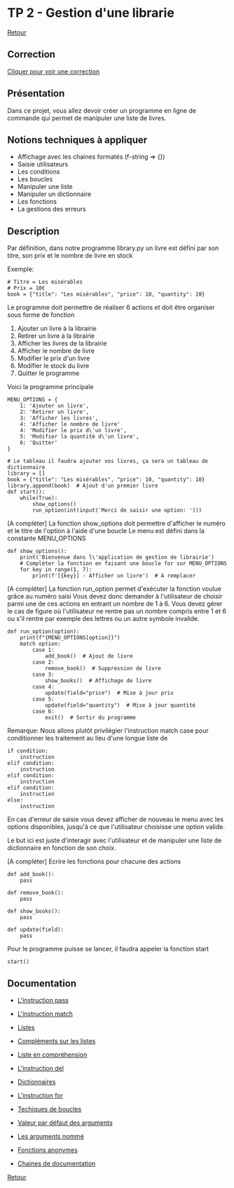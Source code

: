 # TP 2 - Gestion d'une librarie

[Retour](../README.md)

## Correction

[Cliquer pour voir une correction](https://github.com/techmindconsulting/workshop-python/blob/correction/tp-2-library/main.py)

## Présentation

Dans ce projet, vous allez devoir créer un programme en ligne de commande qui permet de manipuler une liste de livres.


## Notions techniques à appliquer

- Affichage avec les chaines formatés (f-string => {})
- Saisie utilisateurs
- Les conditions
- Les boucles
- Manipuler une liste
- Manipuler un dictionnaire
- Les fonctions
- La gestions des erreurs

## Description

Par définition, dans notre programme library.py un livre est défini par son titre, son prix et le nombre de livre en stock

Exemple:
```
# Titre = Les misérables  
# Prix = 10€
book = {"title": "Les misérables", "price": 10, "quantity": 10}
```

Le programme doit permettre de réaliser 6 actions  et doit être organiser sous forme de fonction
1. Ajouter un livre à la librairie
2. Retirer un livre à la librairie
3. Afficher les livres de la librairie
4. Afficher le nombre de livre
5. Modifier le prix d'un livre
6. Modifier le stock du livre
7. Quitter le programme

Voici la programme principale  
```
MENU_OPTIONS = { 
    1: 'Ajouter un livre', 
    2: 'Retirer un livre', 
    3: 'Afficher les livres', 
    4: 'Afficher le nombre de livre'
    4: 'Modifier le prix d\'un livre', 
    5: 'Modifier la quantité d\'un livre', 
    6: 'Quitter' 
}

# Le tableau il faudra ajouter vos livres, ça sera un tableau de dictionnaire 
library = [] 
book = {"title": "Les misérables", "price": 10, "quantity": 10} 
library.append(book)  # Ajout d'un premier livre 
def start(): 
    while(True): 
        show_options() 
        run_option(int(input('Merci de saisir une option: ')))
```

[A compléter] La fonction show_options doit permettre d'afficher le numéro et le titre de l'option à l'aide d'une boucle 
Le menu est défini dans la constante MENU_OPTIONS

```
def show_options(): 
    print('Bienvenue dans l\'application de gestion de librairie') 
    # Compléter la fonction en faisant une boucle for sur MENU_OPTIONS 
    for key in range(1, 7): 
        print(f'[{key}] - Afficher un livre')  # A remplacer
```


[A compléter] La fonction run_option permet d'exécuter la fonction voulue grâce au numéro saisi
Vous devez donc demander à l'utilisateur de choisir parmi une de ces actions en entrant un nombre de 1 à 6.
Vous devez gérer le cas de figure où l'utilisateur ne rentre pas un nombre compris entre 1 et 6 ou s'il rentre par exemple des lettres ou un autre symbole invalide. 
```
def run_option(option): 
    print(f"{MENU_OPTIONS[option]}") 
    match option: 
        case 1: 
            add_book()  # Ajout de livre 
        case 2: 
            remove_book()  # Suppression de livre 
        case 3: 
            show_books()  # Affichage de livre 
        case 4: 
            update(field="price")  # Mise à jour prix 
        case 5: 
            update(field="quantity")  # Mise à jour quantité 
        case 6: 
            exit()  # Sortir du programme
```

Remarque: Nous allons plutôt privilégier l'instruction match case  pour conditionner les traitement au lieu d'une longue liste de 
```
if condition: 
    instruction 
elif condition: 
    instruction
elif condition:  
    instruction
elif condition:  
    instruction 
else: 
    instruction
```

En cas d'erreur de saisie vous devez afficher de nouveau le menu avec les options disponibles, jusqu'à ce que l'utilisateur choisisse une option valide.

Le but ici est juste d'interagir avec l'utilisateur et de manipuler une liste de dictionnaire en fonction de son choix.

[A compléter]  Ecrire les fonctions pour chacune des actions
```
def add_book():
    pass

def remove_book():
    pass

def show_books():
    pass

def update(field):
    pass

```

Pour le programme puisse se lancer, il faudra appeler la fonction start
```
start()
```

## Documentation

- [L'instruction pass](https://docs.python.org/fr/3/tutorial/controlflow.html#pass-statements)

- [L'instruction match](https://docs.python.org/fr/3/tutorial/controlflow.html#match-statements)

- [Listes](https://docs.python.org/fr/3/tutorial/introduction.html#lists)

- [Compléments sur les listes](https://docs.python.org/fr/3/tutorial/datastructures.html#more-on-lists)

- [Liste en compréhension](https://docs.python.org/fr/3/tutorial/datastructures.html#list-comprehensions)

- [L'instruction del](https://docs.python.org/3/tutorial/datastructures.html#the-del-statement)

- [Dictionnaires](https://docs.python.org/fr/3/tutorial/datastructures.html#dictionaries)

- [L'instruction for](https://docs.python.org/fr/3/tutorial/controlflow.html#for-statements)

- [Techiques de boucles](https://docs.python.org/fr/3/tutorial/datastructures.html#looping-techniques)

- [Valeur par défaut des arguments](https://docs.python.org/fr/3/tutorial/controlflow.html#default-argument-values)

- [Les arguments nommé](https://docs.python.org/fr/3/tutorial/controlflow.html#keyword-arguments)

- [Fonctions anonymes](https://docs.python.org/fr/3/tutorial/controlflow.html#lambda-expressions)

- [Chaines de documentation](https://docs.python.org/fr/3/tutorial/controlflow.html#documentation-strings)


[Retour](../README.md)